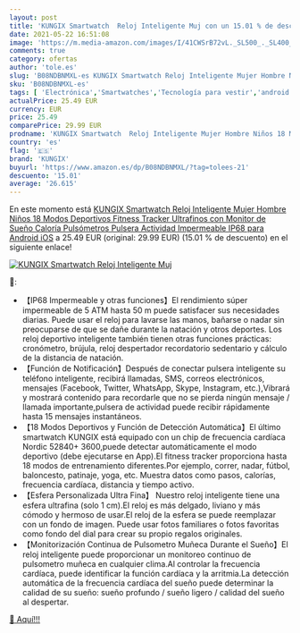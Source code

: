 ```yaml
---
layout: post
title: 'KUNGIX Smartwatch  Reloj Inteligente Muj con un 15.01 % de descuento'
date: 2021-05-22 16:51:08
image: 'https://m.media-amazon.com/images/I/41CWSrB72vL._SL500_._SL400_.jpg'
comments: true
category: ofertas
author: 'tole.es'
slug: 'B08NDBNMXL-es KUNGIX Smartwatch Reloj Inteligente Mujer Hombre Niños 18...'
sku: 'B08NDBNMXL-es'
tags: [ 'Electrónica','Smartwatches','Tecnología para vestir','android','kungix', ]
actualPrice: 25.49 EUR
currency: EUR
price: 25.49
comparePrice: 29.99 EUR
prodname: 'KUNGIX Smartwatch  Reloj Inteligente Mujer Hombre Niños 18 Modos Deportivos  Fitness Tracker Ultrafinos con Monitor de Sueño Caloría Pulsómetros  Pulsera Actividad Impermeable IP68 para Android iOS'
country: 'es'
flag: '🇪🇸'
brand: 'KUNGIX'
buyurl: 'https://www.amazon.es/dp/B08NDBNMXL/?tag=tolees-21'
descuento: '15.01'
average: '26.615'
---
```


En este momento está [KUNGIX Smartwatch  Reloj Inteligente Mujer Hombre Niños 18 Modos Deportivos  Fitness Tracker Ultrafinos con Monitor de Sueño Caloría Pulsómetros  Pulsera Actividad Impermeable IP68 para Android iOS](https://www.amazon.es/dp/B08NDBNMXL/?tag=tolees-21) a 25.49 EUR (original: 29.99 EUR) (15.01 %  de descuento) en el siguiente enlace!

[![KUNGIX Smartwatch  Reloj Inteligente Muj](https://m.media-amazon.com/images/I/41CWSrB72vL._SL500_._SL400_.jpg)](https://www.amazon.es/dp/B08NDBNMXL/?tag=tolees-21)

🔎:

- 【IP68 Impermeable y otras funciones】El rendimiento súper impermeable de 5 ATM hasta 50 m puede satisfacer sus necesidades diarias. Puede usar el reloj para lavarse las manos, bañarse o nadar sin preocuparse de que se dañe durante la natación y otros deportes. Los reloj deportivo inteligente también tienen otras funciones prácticas: cronómetro, brújula, reloj despertador recordatorio sedentario y cálculo de la distancia de natación.
- 【Función de Notificación】Después de conectar pulsera inteligente su teléfono inteligente, recibirá llamadas, SMS, correos electrónicos, mensajes (Facebook, Twitter, WhatsApp, Skype, Instagram, etc.),Vibrará y mostrará contenido para recordarle que no se pierda ningún mensaje / llamada importante,pulsera de actividad puede recibir rápidamente hasta 15 mensajes instantáneos.
- 【18 Modos Deportivos y Función de Detección Automática】El último smartwatch KUNGIX está equipado con un chip de frecuencia cardíaca Nordic 52840+ 3600,puede detectar automáticamente el modo deportivo (debe ejecutarse en App).El fitness tracker proporciona hasta 18 modos de entrenamiento diferentes.Por ejemplo, correr, nadar, fútbol, baloncesto, patinaje, yoga, etc. Muestra datos como pasos, calorías, frecuencia cardíaca, distancia y tiempo activo.
- 【Esfera Personalizada Ultra Fina】 Nuestro reloj inteligente tiene una esfera ultrafina (solo 1 cm).El reloj es más delgado, liviano y más cómodo y hermoso de usar.El reloj de la esfera se puede reemplazar con un fondo de imagen. Puede usar fotos familiares o fotos favoritas como fondo del dial para crear su propio regalos originales.
- 【Monitorización Continua de Pulsometro Muñeca Durante el Sueño】El reloj inteligente puede proporcionar un monitoreo continuo de pulsometro muñeca en cualquier clima.Al controlar la frecuencia cardíaca, puede identificar la función cardíaca y la arritmia.La detección automática de la frecuencia cardíaca del sueño puede determinar la calidad de su sueño: sueño profundo / sueño ligero / calidad del sueño al despertar.

[🛒 Aquí!!!](https://www.amazon.es/dp/B08NDBNMXL/?tag=tolees-21)
